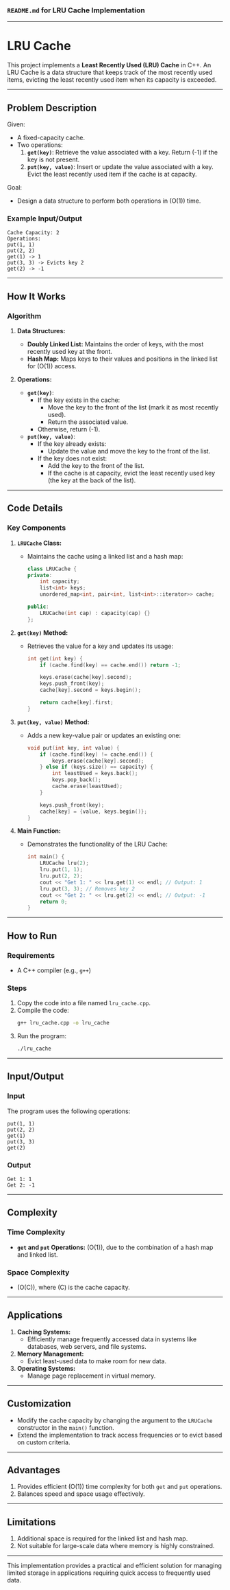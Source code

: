 ### `README.md` for LRU Cache Implementation

---

# **LRU Cache**

This project implements a **Least Recently Used (LRU) Cache** in C++. An LRU Cache is a data structure that keeps track of the most recently used items, evicting the least recently used item when its capacity is exceeded.

---

## **Problem Description**

Given:
- A fixed-capacity cache.
- Two operations:
  1. **`get(key)`**: Retrieve the value associated with a key. Return \(-1\) if the key is not present.
  2. **`put(key, value)`**: Insert or update the value associated with a key. Evict the least recently used item if the cache is at capacity.

Goal:
- Design a data structure to perform both operations in \(O(1)\) time.

### **Example Input/Output**

```plaintext
Cache Capacity: 2
Operations:
put(1, 1)
put(2, 2)
get(1) -> 1
put(3, 3) -> Evicts key 2
get(2) -> -1
```

---

## **How It Works**

### **Algorithm**

1. **Data Structures:**
   - **Doubly Linked List:** Maintains the order of keys, with the most recently used key at the front.
   - **Hash Map:** Maps keys to their values and positions in the linked list for \(O(1)\) access.

2. **Operations:**
   - **`get(key)`**:
     - If the key exists in the cache:
       - Move the key to the front of the list (mark it as most recently used).
       - Return the associated value.
     - Otherwise, return \(-1\).
   - **`put(key, value)`**:
     - If the key already exists:
       - Update the value and move the key to the front of the list.
     - If the key does not exist:
       - Add the key to the front of the list.
       - If the cache is at capacity, evict the least recently used key (the key at the back of the list).

---

## **Code Details**

### **Key Components**

1. **`LRUCache` Class:**
   - Maintains the cache using a linked list and a hash map:
     ```cpp
     class LRUCache {
     private:
         int capacity;
         list<int> keys;
         unordered_map<int, pair<int, list<int>::iterator>> cache;

     public:
         LRUCache(int cap) : capacity(cap) {}
     };
     ```

2. **`get(key)` Method:**
   - Retrieves the value for a key and updates its usage:
     ```cpp
     int get(int key) {
         if (cache.find(key) == cache.end()) return -1;

         keys.erase(cache[key].second);
         keys.push_front(key);
         cache[key].second = keys.begin();

         return cache[key].first;
     }
     ```

3. **`put(key, value)` Method:**
   - Adds a new key-value pair or updates an existing one:
     ```cpp
     void put(int key, int value) {
         if (cache.find(key) != cache.end()) {
             keys.erase(cache[key].second);
         } else if (keys.size() == capacity) {
             int leastUsed = keys.back();
             keys.pop_back();
             cache.erase(leastUsed);
         }

         keys.push_front(key);
         cache[key] = {value, keys.begin()};
     }
     ```

4. **Main Function:**
   - Demonstrates the functionality of the LRU Cache:
     ```cpp
     int main() {
         LRUCache lru(2);
         lru.put(1, 1);
         lru.put(2, 2);
         cout << "Get 1: " << lru.get(1) << endl; // Output: 1
         lru.put(3, 3); // Removes key 2
         cout << "Get 2: " << lru.get(2) << endl; // Output: -1
         return 0;
     }
     ```

---

## **How to Run**

### **Requirements**
- A C++ compiler (e.g., `g++`)

### **Steps**
1. Copy the code into a file named `lru_cache.cpp`.
2. Compile the code:
   ```bash
   g++ lru_cache.cpp -o lru_cache
   ```
3. Run the program:
   ```bash
   ./lru_cache
   ```

---

## **Input/Output**

### **Input**
The program uses the following operations:
```plaintext
put(1, 1)
put(2, 2)
get(1)
put(3, 3)
get(2)
```

### **Output**
```plaintext
Get 1: 1
Get 2: -1
```

---

## **Complexity**

### **Time Complexity**
- **`get` and `put` Operations:** \(O(1)\), due to the combination of a hash map and linked list.

### **Space Complexity**
- \(O(C)\), where \(C\) is the cache capacity.

---

## **Applications**

1. **Caching Systems:**
   - Efficiently manage frequently accessed data in systems like databases, web servers, and file systems.
2. **Memory Management:**
   - Evict least-used data to make room for new data.
3. **Operating Systems:**
   - Manage page replacement in virtual memory.

---

## **Customization**

- Modify the cache capacity by changing the argument to the `LRUCache` constructor in the `main()` function.
- Extend the implementation to track access frequencies or to evict based on custom criteria.

---

## **Advantages**

1. Provides efficient \(O(1)\) time complexity for both `get` and `put` operations.
2. Balances speed and space usage effectively.

---

## **Limitations**

1. Additional space is required for the linked list and hash map.
2. Not suitable for large-scale data where memory is highly constrained.

---

This implementation provides a practical and efficient solution for managing limited storage in applications requiring quick access to frequently used data.